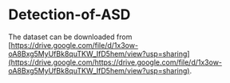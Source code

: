 # Detection-of-ASD

The dataset can be downloaded from [https://drive.google.com/file/d/1x3ow-oA8Bxg5MyUfBk8quTKW_IfD5hem/view?usp=sharing](https://drive.google.com/https://drive.google.com/file/d/1x3ow-oA8Bxg5MyUfBk8quTKW_IfD5hem/view?usp=sharing).
